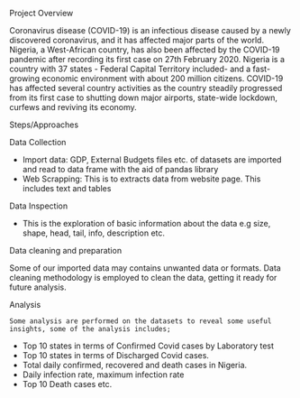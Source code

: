 
Project Overview


Coronavirus disease (COVID-19) is an infectious disease caused by a newly discovered coronavirus, and it has affected major parts of the world. Nigeria, a West-African country, has also been affected by the COVID-19 pandemic after recording its first case on 27th February 2020.
Nigeria is a country with 37 states - Federal Capital Territory included- and a fast-growing economic environment with about 200 million citizens. COVID-19 has affected several country activities as the country steadily progressed from its first case to shutting down major airports, state-wide lockdown, curfews and reviving its economy.

 Steps/Approaches
 
 
Data Collection

-	Import data: GDP, External Budgets files etc. of datasets are imported and read to data frame with the aid of pandas library
-	Web Scrapping: This is to extracts data from website page. This includes text and tables

Data Inspection

-	This is the exploration of basic information about the data e.g size, shape, head, tail, info, description etc.

Data cleaning and preparation

Some of our imported data may contains unwanted data or formats. Data cleaning methodology is employed to clean the data, getting it ready for future analysis.

Analysis

	Some analysis are performed on the datasets to reveal some useful insights, some of the analysis includes;
-	Top 10 states in terms of Confirmed Covid cases by Laboratory test
-	Top 10 states in terms of Discharged Covid cases.
-	Total daily confirmed, recovered and death cases in Nigeria.
-	Daily infection rate, maximum infection rate
-	Top 10 Death cases etc.


